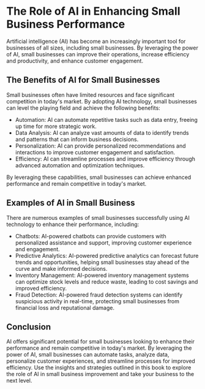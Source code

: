 The Role of AI in Enhancing Small Business Performance
===============================================================================

Artificial intelligence (AI) has become an increasingly important tool for businesses of all sizes, including small businesses. By leveraging the power of AI, small businesses can improve their operations, increase efficiency and productivity, and enhance customer engagement.

The Benefits of AI for Small Businesses
---------------------------------------

Small businesses often have limited resources and face significant competition in today's market. By adopting AI technology, small businesses can level the playing field and achieve the following benefits:

* Automation: AI can automate repetitive tasks such as data entry, freeing up time for more strategic work.
* Data Analysis: AI can analyze vast amounts of data to identify trends and patterns that can inform business decisions.
* Personalization: AI can provide personalized recommendations and interactions to improve customer engagement and satisfaction.
* Efficiency: AI can streamline processes and improve efficiency through advanced automation and optimization techniques.

By leveraging these capabilities, small businesses can achieve enhanced performance and remain competitive in today's market.

Examples of AI in Small Business
--------------------------------

There are numerous examples of small businesses successfully using AI technology to enhance their performance, including:

* Chatbots: AI-powered chatbots can provide customers with personalized assistance and support, improving customer experience and engagement.
* Predictive Analytics: AI-powered predictive analytics can forecast future trends and opportunities, helping small businesses stay ahead of the curve and make informed decisions.
* Inventory Management: AI-powered inventory management systems can optimize stock levels and reduce waste, leading to cost savings and improved efficiency.
* Fraud Detection: AI-powered fraud detection systems can identify suspicious activity in real-time, protecting small businesses from financial loss and reputational damage.

Conclusion
----------

AI offers significant potential for small businesses looking to enhance their performance and remain competitive in today's market. By leveraging the power of AI, small businesses can automate tasks, analyze data, personalize customer experiences, and streamline processes for improved efficiency. Use the insights and strategies outlined in this book to explore the role of AI in small business improvement and take your business to the next level.
